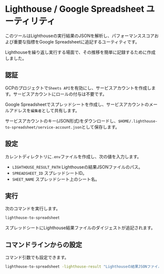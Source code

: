 # Lighthouse / Google Spreadsheet ユーティリティ

このツールはLighthouseの実行結果のJSONを解析し、パフォーマンススコアおよび重要な指標をGoogle Spreadsheetに追記するユーティティです。

Lighthouseを繰り返し実行する場面で、その推移を簡単に記録するために作成しました。

## 認証

GCPのプロジェクトで`Sheets API`を有効にし、サービスアカウントを作成します。サービスアカウントにロールの付与は不要です。

Google Spreadsheetでスプレッドシートを作成し、サービスアカウントのメールアドレスを`編集者`として共有します。

サービスアカウントのキー(JSON形式)をダウンロードし、`$HOME/.lighthouse-to-spreadsheet/service-account.json`として保存します。

## 設定

カレントディレクトリに`.env`ファイルを作成し、次の値を入力します。

- `LIGHTHOUSE_RESULT_PATH` Lighthouseの結果JSONファイルのパス。
- `SPREADSHEET_ID` スプレッドシートID。
- `SHEET_NAME` スプレッドシート上のシート名。

## 実行

次のコマンドを実行します。

```bash
lighthouse-to-spreadsheet
```

スプレッドシートにLighthouse結果ファイルのダイジェストが追記されます。

## コマンドラインからの設定

コマンド引数でも設定できます。

```bash
lighthouse-to-spreadsheet -lighthouse-result "Lighthouseの結果JSONファイルパス" -spreadsheet-id "スプレッドシートID" -sheet-name "シート名"
```
